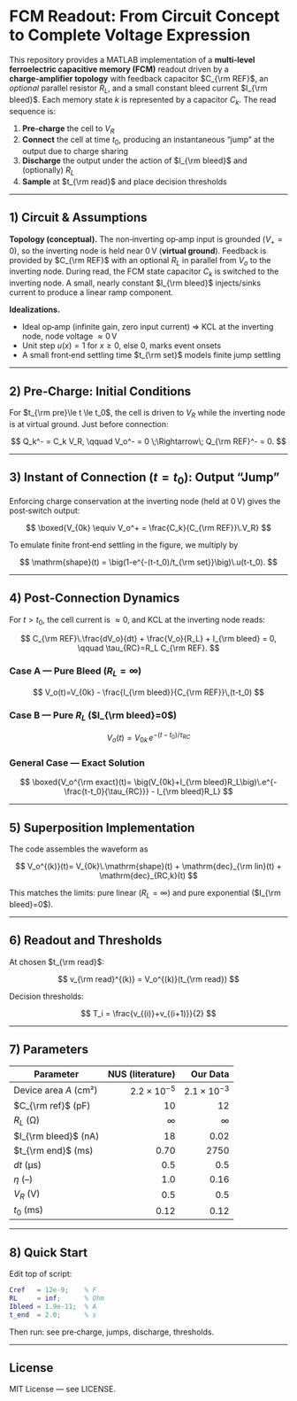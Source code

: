 
# FCM Readout: From Circuit Concept to Complete Voltage Expression

This repository provides a MATLAB implementation of a **multi‑level ferroelectric capacitive memory (FCM)** readout driven by a **charge‑amplifier topology** with feedback capacitor $C_{\rm REF}$, an *optional* parallel resistor $R_L$, and a small constant bleed current $I_{\rm bleed}$. Each memory state $k$ is represented by a capacitor $C_k$. The read sequence is:

1) **Pre‑charge** the cell to $V_R$  
2) **Connect** the cell at time $t_0$, producing an instantaneous “jump” at the output due to charge sharing  
3) **Discharge** the output under the action of $I_{\rm bleed}$ and (optionally) $R_L$  
4) **Sample** at $t_{\rm read}$ and place decision thresholds

---

## 1) Circuit & Assumptions

**Topology (conceptual).** The non‑inverting op‑amp input is grounded ($V_+=0$), so the inverting node is held near 0 V (**virtual ground**). Feedback is provided by $C_{\rm REF}$ with an optional $R_L$ in parallel from $V_o$ to the inverting node. During read, the FCM state capacitor $C_k$ is switched to the inverting node. A small, nearly constant $I_{\rm bleed}$ injects/sinks current to produce a linear ramp component.

**Idealizations.**  
- Ideal op‑amp (infinite gain, zero input current) $\Rightarrow$ KCL at the inverting node, node voltage $\approx 0$ V  
- Unit step $u(x)=1$ for $x\ge 0$, else $0$, marks event onsets  
- A small front‑end settling time $t_{\rm set}$ models finite jump settling

---

## 2) Pre‑Charge: Initial Conditions

For $t_{\rm pre}\le t \le t_0$, the cell is driven to $V_R$ while the inverting node is at virtual ground. Just before connection:

$$
Q_k^- = C_k V_R, \qquad V_o^- = 0 \;\Rightarrow\; Q_{\rm REF}^- = 0.
$$

---

## 3) Instant of Connection ($t=t_0$): Output “Jump”

Enforcing charge conservation at the inverting node (held at 0 V) gives the post‑switch output:

$$
\boxed{V_{0k} \equiv V_o^+ = \frac{C_k}{C_{\rm REF}}\.V_R}
$$

To emulate finite front‑end settling in the figure, we multiply by

$$
\mathrm{shape}(t) = \big(1-e^{-(t-t_0)/t_{\rm set}}\big)\.u(t-t_0).
$$

---

## 4) Post‑Connection Dynamics

For $t>t_0$, the cell current is $\approx 0$, and KCL at the inverting node reads:

$$
C_{\rm REF}\.\frac{dV_o}{dt} + \frac{V_o}{R_L} + I_{\rm bleed} = 0, \qquad
\tau_{RC}=R_L C_{\rm REF}.
$$

### Case A — Pure Bleed ($R_L=\infty$)

$$
V_o(t)=V_{0k} - \frac{I_{\rm bleed}}{C_{\rm REF}}\,(t-t_0)
$$

### Case B — Pure $R_L$ ($I_{\rm bleed}=0$)

$$
V_o(t)= V_{0k}\,e^{-(t-t_0)/\tau_{RC}}
$$

### General Case — Exact Solution

$$
\boxed{V_o^{\rm exact}(t)= \big(V_{0k}+I_{\rm bleed}R_L\big)\.e^{-\frac{t-t_0}{\tau_{RC}}} - I_{\rm bleed}R_L}
$$

---

## 5) Superposition Implementation

The code assembles the waveform as

$$
V_o^{(k)}(t)= V_{0k}\.\mathrm{shape}(t) + \mathrm{dec}_{\rm lin}(t) + \mathrm{dec}_{RC,k}(t)
$$

This matches the limits: pure linear ($R_L=\infty$) and pure exponential ($I_{\rm bleed}=0$).

---

## 6) Readout and Thresholds

At chosen $t_{\rm read}$:

$$
v_{\rm read}^{(k)} = V_o^{(k)}(t_{\rm read})
$$

Decision thresholds:

$$
T_i = \frac{v_{(i)}+v_{(i+1)}}{2}
$$

---

## 7) Parameters

| Parameter | NUS (literature) | Our Data |
|---|---:|---:|
| Device area $A$ (cm²) | $2.2\times10^{-5}$ | $2.1\times10^{-3}$ |
| $C_{\rm ref}$ (pF) | 10 | 12 |
| $R_L$ (Ω) | $\infty$ | $\infty$ |
| $I_{\rm bleed}$ (nA) | 18 | 0.02 |
| $t_{\rm end}$ (ms) | 0.70 | 2750 |
| $dt$ (µs) | 0.5 | 0.5 |
| $\eta$ (–) | 1.0 | 0.16 |
| $V_R$ (V) | 0.5 | 0.5 |
| $t_0$ (ms) | 0.12 | 0.12 |

---

## 8) Quick Start

Edit top of script:

```matlab
Cref   = 12e-9;    % F
RL     = inf;      % Ohm
Ibleed = 1.9e-11;  % A
t_end  = 2.0;      % s
```

Then run: see pre‑charge, jumps, discharge, thresholds.

---

## License

MIT License — see LICENSE.
